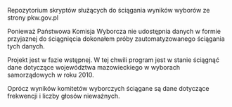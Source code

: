 Repozytorium skryptów służących do ściągania wyników wyborów ze strony pkw.gov.pl

Ponieważ Państwowa Komisja Wyborcza nie udostępnia danych w formie przyjaznej do ściągnięcia dokonałem
próby zautomatyzowanego ściągania tych danych.

Projekt jest w fazie wstępnej. W tej chwili program jest w stanie ściągnąć dane dotyczące województwa mazowieckiego
w wyborach samorządowych w roku 2010. 

Oprócz wyników komitetów wyborczych ściągane są dane dotyczące frekwencji i liczby głosów nieważnych.
